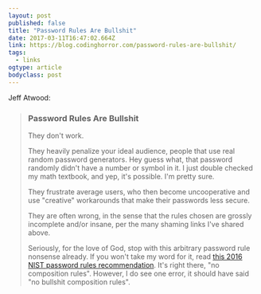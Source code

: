 ```yaml
---
layout: post 
published: false 
title: "Password Rules Are Bullshit" 
date: 2017-03-11T16:47:02.664Z 
link: https://blog.codinghorror.com/password-rules-are-bullshit/ 
tags:
  - links
ogtype: article 
bodyclass: post 
---
```


Jeff Atwood:

> ### Password Rules Are Bullshit
> 
> They don't work.
> 
> They heavily penalize your ideal audience, people that use real random password generators. Hey guess what, that password randomly didn't have a number or symbol in it. I just double checked my math textbook, and yep, it's possible. I'm pretty sure.
> 
> They frustrate average users, who then become uncooperative and use "creative" workarounds that make their passwords less secure.
> 
> They are often wrong, in the sense that the rules chosen are grossly incomplete and/or insane, per the many shaming links I've shared above.
> 
> Seriously, for the love of God, stop with this arbitrary password rule nonsense already. If you won't take my word for it, read [this 2016 NIST password rules recommendation](https://nakedsecurity.sophos.com/2016/08/18/nists-new-password-rules-what-you-need-to-know/). It's right there, "no composition rules". However, I do see one error, it should have said "no bullshit composition rules".
